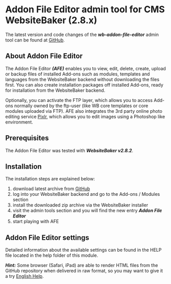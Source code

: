 # Addon File Editor admin tool for CMS WebsiteBaker (2.8.x)

The latest version and code changes of the ***wb-addon-file-editor*** admin tool can be found at [GitHub](https://github.com/cwsoft/wb-addon-file-editor).

## About Addon File Editor

The Addon File Editor ***(AFE)*** enables you to view, edit, delete, create, upload or backup files of installed Add-ons such as modules, templates and languages from the WebsiteBaker backend without downloading the files first. You can also create installation packages off installed Add-ons, ready for installation from the WebsiteBaker backend. 

Optionally, you can activate the FTP layer, which allows you to access Add-ons normally owned by the ftp-user (like WB core templates or core modules uploaded via FTP). AFE also integrates the 3rd party online photo editing service [Pixlr](http://pixlr.com), which allows you to edit images using a Photoshop like environment.

## Prerequisites

The Addon File Editor was tested with ***WebsiteBaker v2.8.2***.

## Installation

The installation steps are explained below:

1. download latest archive from [GitHub](https://github.com/cwsoft/wb-addon-file-editor/raw/master/wb-addon-file-editor-installer.zip)
2. log into your WebsiteBaker backend and go to the Add-ons / Modules section
3. install the downloaded zip archive via the WebsiteBaker installer
4. visit the admin tools section and you will find the new entry ***Addon File Editor***
5. start playing with AFE

## Addon File Editor settings

Detailed information about the available settings can be found in the HELP file located in the help folder of this module.

***Hint:*** Some browser (Safari, iPad) are able to render HTML files from the GitHub repository when delivered in raw format, so you may want to give it a try [English Help](https://raw.github.com/cwsoft/wb-addon-file-editor/master/help/help_en.html).
